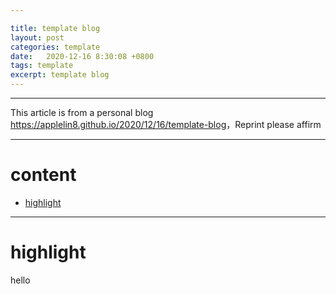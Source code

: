 ```yaml
---

title: template blog
layout: post
categories: template
date:   2020-12-16 8:30:08 +0800
tags: template
excerpt: template blog
---
```

--------------------
This article is from a personal blog <https://applelin8.github.io/2020/12/16/template-blog>，Reprint please affirm

------------------


# content <span id="home">

* [highlight](#1)


  
----------------------------

# highlight <span id="1">

hello

